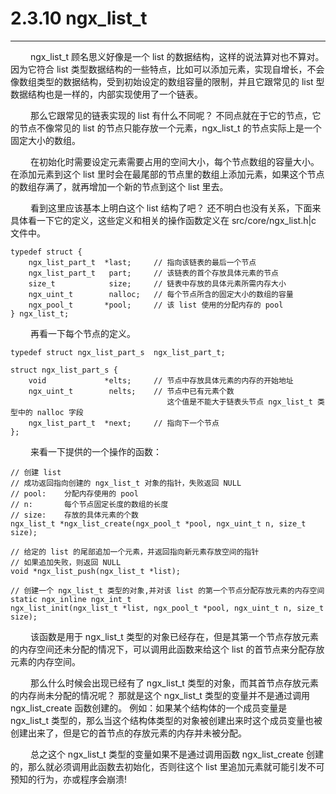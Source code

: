 # 2.3.10 ngx_list_t
***

&emsp;&emsp;
ngx_list_t 顾名思义好像是一个 list 的数据结构，这样的说法算对也不算对。
因为它符合 list 类型数据结构的一些特点，比如可以添加元素，实现自增长，不会像数组类型的数据结构，受到初始设定的数组容量的限制，并且它跟常见的 list 型数据结构也是一样的，内部实现使用了一个链表。

&emsp;&emsp;
那么它跟常见的链表实现的 list 有什么不同呢？
不同点就在于它的节点，它的节点不像常见的 list 的节点只能存放一个元素，ngx_list_t 的节点实际上是一个固定大小的数组。

&emsp;&emsp;
在初始化时需要设定元素需要占用的空间大小，每个节点数组的容量大小。
在添加元素到这个 list 里时会在最尾部的节点里的数组上添加元素，如果这个节点的数组存满了，就再增加一个新的节点到这个 list 里去。

&emsp;&emsp;
看到这里应该基本上明白这个 list 结构了吧？
还不明白也没有关系，下面来具体看一下它的定义，这些定义和相关的操作函数定义在 src/core/ngx_list.h|c 文件中。

    typedef struct {
        ngx_list_part_t  *last;     // 指向该链表的最后一个节点
        ngx_list_part_t   part;     // 该链表的首个存放具体元素的节点
        size_t            size;     // 链表中存放的具体元素所需内存大小
        ngx_uint_t        nalloc;   // 每个节点所含的固定大小的数组的容量
        ngx_pool_t       *pool;     // 该 list 使用的分配内存的 pool
    } ngx_list_t;

&emsp;&emsp;
再看一下每个节点的定义。

    typedef struct ngx_list_part_s  ngx_list_part_t;

    struct ngx_list_part_s {
        void             *elts;     // 节点中存放具体元素的内存的开始地址
        ngx_uint_t        nelts;    // 节点中已有元素个数
                                       这个值是不能大于链表头节点 ngx_list_t 类型中的 nalloc 字段
        ngx_list_part_t  *next;     // 指向下一个节点
    };

&emsp;&emsp;
来看一下提供的一个操作的函数：

    // 创建 list
    // 成功返回指向创建的 ngx_list_t 对象的指针，失败返回 NULL
    // pool:    分配内存使用的 pool
    // n:       每个节点固定长度的数组的长度
    // size:    存放的具体元素的个数
    ngx_list_t *ngx_list_create(ngx_pool_t *pool, ngx_uint_t n, size_t size);

    // 给定的 list 的尾部追加一个元素，并返回指向新元素存放空间的指针
    // 如果追加失败，则返回 NULL
    void *ngx_list_push(ngx_list_t *list);

    // 创建一个 ngx_list_t 类型的对象,并对该 list 的第一个节点分配存放元素的内存空间
    static ngx_inline ngx_int_t
    ngx_list_init(ngx_list_t *list, ngx_pool_t *pool, ngx_uint_t n, size_t size);

&emsp;&emsp;
该函数是用于 ngx_list_t 类型的对象已经存在，但是其第一个节点存放元素的内存空间还未分配的情况下，可以调用此函数来给这个 list 的首节点来分配存放元素的内存空间。

&emsp;&emsp;
那么什么时候会出现已经有了 ngx_list_t 类型的对象，而其首节点存放元素的内存尚未分配的情况呢？
那就是这个 ngx_list_t 类型的变量并不是通过调用 ngx_list_create 函数创建的。
例如：如果某个结构体的一个成员变量是 ngx_list_t 类型的，那么当这个结构体类型的对象被创建出来时这个成员变量也被创建出来了，但是它的首节点的存放元素的内存并未被分配。

&emsp;&emsp;
总之这个 ngx_list_t 类型的变量如果不是通过调用函数 ngx_list_create 创建的，那么就必须调用此函数去初始化，否则往这个 list 里追加元素就可能引发不可预知的行为，亦或程序会崩溃!
